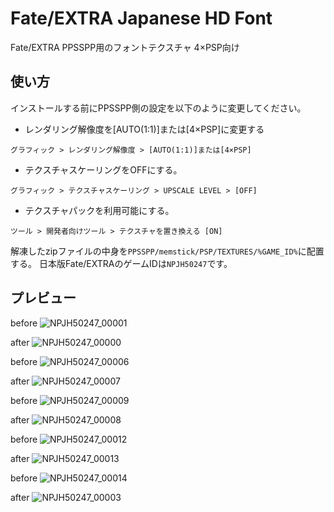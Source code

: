 # Fate/EXTRA Japanese HD Font
Fate/EXTRA PPSSPP用のフォントテクスチャ
4×PSP向け

## 使い方
インストールする前にPPSSPP側の設定を以下のように変更してください。

* レンダリング解像度を[AUTO(1:1)]または[4×PSP]に変更する

`グラフィック > レンダリング解像度 > [AUTO(1:1)]または[4×PSP]`

* テクスチャスケーリングをOFFにする。

`グラフィック > テクスチャスケーリング > UPSCALE LEVEL > [OFF]`

* テクスチャパックを利用可能にする。

`ツール > 開発者向けツール > テクスチャを置き換える [ON]`


解凍したzipファイルの中身を`PPSSPP/memstick/PSP/TEXTURES/%GAME_ID%`に配置する。
日本版Fate/EXTRAのゲームIDは`NPJH50247`です。



## プレビュー

before
![NPJH50247_00001](https://github.com/user-attachments/assets/90c10a52-f1e2-4e0e-a222-9997a4d6b281)

after
![NPJH50247_00000](https://github.com/user-attachments/assets/b2b89bdb-5a01-4eac-8d29-5b2bdd9ba7a5)

before
![NPJH50247_00006](https://github.com/user-attachments/assets/c1bf3cd0-36ea-44ee-ab4f-f665389e99cd)

after
![NPJH50247_00007](https://github.com/user-attachments/assets/37e3643d-4249-4121-887e-f02e74e61410)

before
![NPJH50247_00009](https://github.com/user-attachments/assets/3fe6d3db-e43c-42c7-9470-a1e837f36739)

after
![NPJH50247_00008](https://github.com/user-attachments/assets/4cb6e56b-9f30-4ee5-a5cf-a400a67d14d2)

before
![NPJH50247_00012](https://github.com/user-attachments/assets/c1f3833e-4bf6-46ea-923a-3e5ff71f6ff2)

after
![NPJH50247_00013](https://github.com/user-attachments/assets/55ee9bae-3694-42d2-85d9-61f9eb7dcf84)

before
![NPJH50247_00014](https://github.com/user-attachments/assets/0e31fc6d-0a69-4ac0-846b-ed8c6695faf8)

after
![NPJH50247_00003](https://github.com/user-attachments/assets/542cdb97-38c9-4fee-894a-d997d10d1e06)
